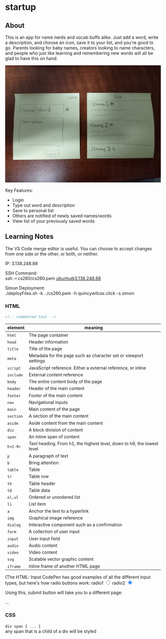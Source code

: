 # startup
## About
This is an app for name nerds and vocab buffs alike.
Just add a word, write a description, and choose an icon, save it to your list, and you're good to go. Parents looking for baby names, creators looking to name characters, and people who just like learning and remembering new words will all be glad to have this on hand. 

![image](startup.jpg)

Key Features:
- Login
- Type out word and description
- Save to personal list
- Others are notified of newly saved names/words
- View list of your previously saved words

## Learning Notes
The VS Code merge editor is useful. You can choose to accept changes from one side or the other, or both, or neither.

IP:
3.138.248.88

SSH Command:  
ssh -i cs260/cs260.pem ubuntu@3.138.248.88

Simon Deployment:  
./deployFiles.sh -k ../cs260.pem -h quincywilcox.click -s simon

### HTML
```html
<!-- commented text -->
```

| element   | meaning                                                                |
| --------- | ---------------------------------------------------------------------- |
| `html`    | The page container                                                     |
| `head`    | Header information                                                     |
| `title`   | Title of the page                                                      |
| `meta`    | Metadata for the page such as character set or viewport settings       |
| `script`  | JavaScript reference. Either a external reference, or inline           |
| `include` | External content reference                                             |
| `body`    | The entire content body of the page                                    |
| `header`  | Header of the main content                                             |
| `footer`  | Footer of the main content                                             |
| `nav`     | Navigational inputs                                                    |
| `main`    | Main content of the page                                               |
| `section` | A section of the main content                                          |
| `aside`   | Aside content from the main content                                    |
| `div`     | A block division of content                                            |
| `span`    | An inline span of content                                              |
| `h<1-9>`  | Text heading. From h1, the highest level, down to h9, the lowest level |
| `p`       | A paragraph of text                                                    |
| `b`       | Bring attention                                                        |
| `table`   | Table                                                                  |
| `tr`      | Table row                                                              |
| `th`      | Table header                                                           |
| `td`      | Table data                                                             |
| `ol,ul`   | Ordered or unordered list                                              |
| `li`      | List item                                                              |
| `a`       | Anchor the text to a hyperlink                                         |
| `img`     | Graphical image reference                                              |
| `dialog`  | Interactive component such as a confirmation                           |
| `form`    | A collection of user input                                             |
| `input`   | User input field                                                       |
| `audio`   | Audio content                                                          |
| `video`   | Video content                                                          |
| `svg`     | Scalable vector graphic content                                        |
| `iframe`  | Inline frame of another HTML page                                      |

(The HTML: Input CodePen has good examples of all the different input types, but here's how radio buttons work:
<label for="radio1">radio1</label>
<input type="radio" id="radio1" name="varRadio" value="radio1" checked />
<label for="radio2">radio2</label>
<input type="radio" id="radio2" name="varRadio" value="radio2" checked />

Using this, submit button will take you to a different page:  
<form method="get" action="play.html">...</form>

### CSS
`div span { ... }`  
any span that is a child of a div will be styled
